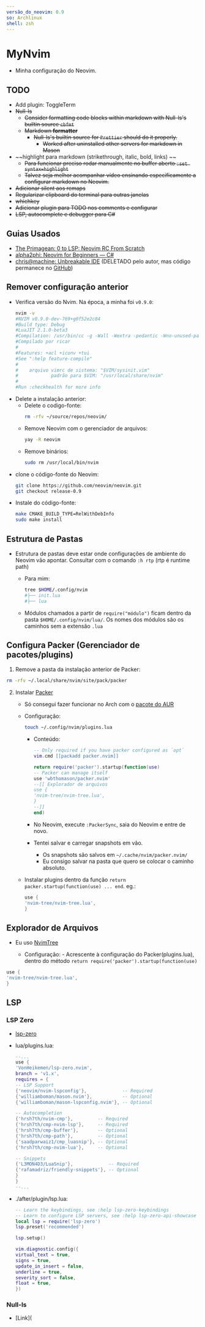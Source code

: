 ```yaml
---
versão_do_neovim: 0.9
so: Archlinux
shell: zsh
---
```


# MyNvim

- Minha configuração do Neovim.

## TODO

- Add plugin: ToggleTerm
- ~~Null-ls~~
  - ~~Consider formatting code blocks within markdown with Null-ls's builtin source `cbfmt`~~
  - ~~Markdown **formatter**~~
    - ~~Null-ls's builtin source for `Prettier` should do it properly.~~
      - ~~Worked after uninstalled other servers for markdown in Mason~~
- ~~highlight para markdown (strikethrough, italic, bold, links) ~~
  - ~~Para funcionar preciso rodar manualmente no buffer aberto `:set syntax=highlight`~~
  - ~~Talvez seja melhor acompanhar vídeo ensinando especificamente a configurar markdown no Neovim.~~
- ~~Adicionar silent aos remaps~~
- ~~Regularizar clipboard do terminal para outras janelas~~
- ~~whichkey~~
- ~~Adicionar plugin para TODO nos comments e configurar~~
- ~~LSP, autocomplete e debugger para C#~~

## Guias Usados

- [The Primagean: 0 to LSP: Neovim RC From Scratch](https://youtu.be/w7i4amO_zaE)
- [alpha2phi: Neovim for Beginners — C#](https://alpha2phi.medium.com/neovim-for-beginners-c-8d824679bb4a)
- [chris@machine: Unbreakable IDE](https://www.youtube.com/watch?v=Vghglz2oR0c) (DELETADO pelo autor, mas código permanece no [GitHub](https://github.com/LunarVim/nvim-basic-ide))

## Remover configuração anterior

- Verifica versão do Nvim. Na época, a minha foi `v0.9.0`:
  ```bash
  nvim -v
  #NVIM v0.9.0-dev-769+g0f52e2c84
  #Build type: Debug
  #LuaJIT 2.1.0-beta3
  #Compilation: /usr/bin/cc -g -Wall -Wextra -pedantic -Wno-unused-parameter -Wstrict-prototypes -std=gnu99 -Wshadow -Wconversion -Wdouble-promotion -Wmissing-noreturn -Wmissing-format-attribute -Wmissing-prototypes -Wimplicit-fallthrough -Wvla -fno-common -fdiagnostics-color=auto -fstack-protector-strong -DNVIM_UNIBI_HAS_VAR_FROM -DNVIM_MSGPACK_HAS_FLOAT32 -DNVIM_TS_HAS_SET_MATCH_LIMIT -DNVIM_TS_HAS_SET_ALLOCATOR -DINCLUDE_GENERATED_DECLARATIONS -D_GNU_SOURCE -DMIN_LOG_LEVEL=1 -I/home/ricar/source/repos/neovim/.deps/usr/include/luajit-2.1 -I/usr/include -I/home/ricar/source/repos/neovim/.deps/usr/include -I/home/ricar/source/repos/neovim/build/src/nvim/auto -I/home/ricar/source/repos/neovim/build/include -I/home/ricar/source/repos/neovim/build/cmake.config -I/home/ricar/source/repos/neovim/src
  #Compilado por ricar
  #
  #Features: +acl +iconv +tui
  #See ":help feature-compile"
  #
  #    arquivo vimrc de sistema: "$VIM/sysinit.vim"
  #            padrão para $VIM: "/usr/local/share/nvim"
  #
  #Run :checkhealth for more info
  ```
- Delete a instalação anterior:
  - Delete o codigo-fonte:
    ```bash
    rm -rfv ~/source/repos/neovim/
    ```
  - Remove Neovim com o gerenciador de arquivos:
    ```bash
    yay -R neovim
    ```
  - Remove binários:
    ```bash
    sudo rm /usr/local/bin/nvim
    ```
- clone o código-fonte do Neovim:
  ```bash
  git clone https://github.com/neovim/neovim.git
  git checkout release-0.9
  ```
- Instale do código-fonte:
  ```bash
  make CMAKE_BUILD_TYPE=RelWithDebInfo
  sudo make install
  ```

## Estrutura de Pastas

- Estrutura de pastas deve estar onde configurações de ambiente do Neovim vão apontar. Consultar com o comando `:h rtp` (rtp é runtime path)

  - Para mim:

    ```bash
    tree $HOME/.config/nvim
    #├── init.lua
    #├── lua
    ```

  - Módulos chamados a partir de `require("módulo")` ficam dentro da pasta `$HOME/.config/nvim/lua/`. Os nomes dos módulos são os caminhos sem a extensão `.lua`

## Configura Packer (Gerenciador de pacotes/plugins)

1. Remove a pasta da instalação anterior de Packer:

```bash
rm -rfv ~/.local/share/nvim/site/pack/packer
```

2. Instalar [Packer](https://github.com/wbthomason/packer.nvim)

   - Só consegui fazer funcionar no Arch com o [pacote do AUR](https://aur.archlinux.org/packages/nvim-packer-git)
   - Configuração:

     ```bash
     touch ~/.config/nvim/plugins.lua
     ```

     - Conteúdo:

       ```lua
       -- Only required if you have packer configured as `opt`
       vim.cmd [[packadd packer.nvim]]

       return require('packer').startup(function(use)
       -- Packer can manage itself
       use 'wbthomason/packer.nvim'
       --[[ Explorador de arquivos
       use {
       'nvim-tree/nvim-tree.lua',
       }
       --]]
       end)
       ```

     - No Neovim, execute `:PackerSync`, saia do Neovim e entre de novo.
     - Tentei salvar e carregar snapshots em vão.
       - Os snapshots são salvos em `~/.cache/nvim/packer.nvim/`
       - Eu consigo salvar na pasta que quero se colocar o caminho absoluto.

   - Instalar plugins dentro da função `return packer.startup(function(use) ... end`. eg.:
     ```lua
     use {
     'nvim-tree/nvim-tree.lua',
     }
     ```

## Explorador de Arquivos

- Eu uso [NvimTree](https://github.com/nvim-tree/nvim-tree.lua)

  - Configuração: - Acrescente à configuração do Packer(plugins.lua), dentro do método `return require('packer').startup(function(use)`

```lua
use {
'nvim-tree/nvim-tree.lua',
}

```

## LSP

### LSP Zero

- [lsp-zero](https://github.com/VonHeikemen/lsp-zero.nvim/blob/main/advance-usage.md)

- lua/plugins.lua:

  ```lua
  --...
  use {
  'VonHeikemen/lsp-zero.nvim',
  branch = 'v1.x',
  requires = {
  -- LSP Support
  {'neovim/nvim-lspconfig'},             -- Required
  {'williamboman/mason.nvim'},           -- Optional
  {'williamboman/mason-lspconfig.nvim'}, -- Optional

  -- Autocompletion
  {'hrsh7th/nvim-cmp'},         -- Required
  {'hrsh7th/cmp-nvim-lsp'},     -- Required
  {'hrsh7th/cmp-buffer'},       -- Optional
  {'hrsh7th/cmp-path'},         -- Optional
  {'saadparwaiz1/cmp_luasnip'}, -- Optional
  {'hrsh7th/cmp-nvim-lua'},     -- Optional

  -- Snippets
  {'L3MON4D3/LuaSnip'},             -- Required
  {'rafamadriz/friendly-snippets'}, -- Optional
  }
  }
  --...
  ```

- ./after/plugin/lsp.lua:

  ```lua
  -- Learn the keybindings, see :help lsp-zero-keybindings
  -- Learn to configure LSP servers, see :help lsp-zero-api-showcase
  local lsp = require('lsp-zero')
  lsp.preset('recommended')

  lsp.setup()

  vim.diagnostic.config({
  virtual_text = true,
  signs = true,
  update_in_insert = false,
  underline = true,
  severity_sort = false,
  float = true,
  })
  ```

### Null-ls

- [Link](
